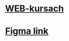 # [WEB-kursach](https://onemight.github.io/WEB-kursach/HompePage/index.html)
# [Figma link](https://www.figma.com/design/vnrrzqOk85UzEBXUU4lbxT/Twiqs-(Copy)?node-id=0-1&t=gCOUZpNpRHEDav5S-0)
